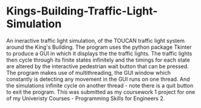 # Kings-Building-Traffic-Light-Simulation
An ineractive traffic light simulation, of the TOUCAN traffic light system around the King's Building.
The program uses the python package Tkinter to produce a GUI in which it displays the the traffic lights.
The traffic lights then cycle through its finite states infinitely and the timings for each state are altered
by the interactive pedestrian wait button that can be pressed.
The program makes use of multithreading, the GUI window which constantly is detecting any movement in the GUI runs on one thread.
And the simulations infinite cycle on another thread - note there is a quit button to exit the program.
This was submitted as my coursework 1 project for one of my Univeristy Courses - Programming Skills for Engineers 2.
